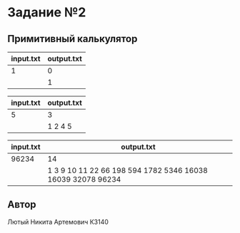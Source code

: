 # Задание №2
##   Примитивный калькулятор



| input.txt | output.txt |
|-----------|------------|
| 1         | 0          |
|           | 1          |

| input.txt | output.txt |
|-----------|------------|
| 5         | 3          |
|           | 1 2 4 5    |

| input.txt | output.txt                                                  |
|-----------|-------------------------------------------------------------|
| 96234     | 14                                                          |
|           | 1 3 9 10 11 22 66 198 594 1782 5346 16038 16039 32078 96234 |




## Автор
Лютый Никита Артемович К3140
